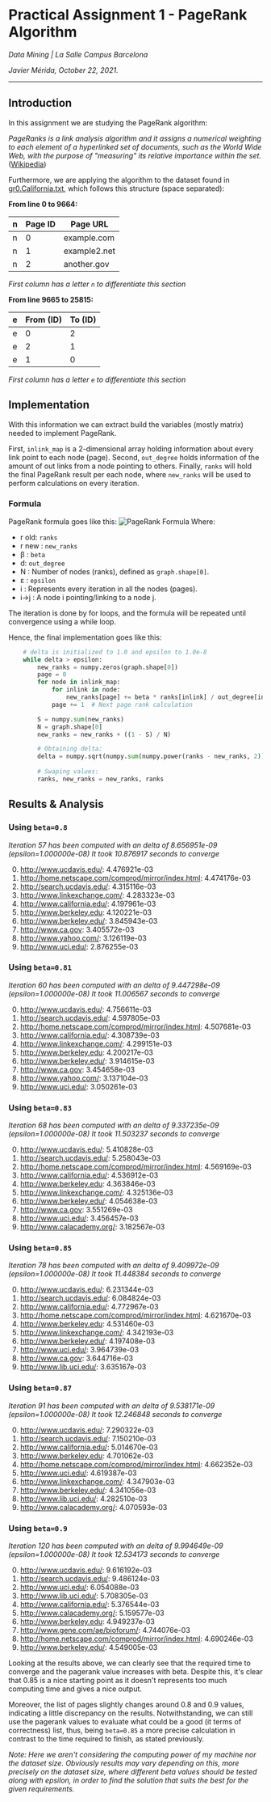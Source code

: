 # Practical Assignment 1 - PageRank Algorithm

_Data Mining | La Salle Campus Barcelona_

_Javier Mérida, October 22, 2021._

________

## Introduction
In this assignment we are studying the PageRank algorithm:

_PageRanks is a link analysis algorithm and it assigns a numerical weighting to each element of a hyperlinked set of
documents, such as the World Wide Web, with the purpose of "measuring" its relative importance within the
set._ ([Wikipedia](https://en.wikipedia.org/wiki/PageRank))

 
Furthermore, we are applying the algorithm to the dataset found in [gr0.California.txt](gr0.California.txt), which follows 
this structure (space separated):

**From line 0 to 9664:**

| n | Page ID | Page URL     |
|---|---------|--------------|
| n | 0       | example.com  |
| n | 1       | example2.net |
| n | 2       | another.gov  |


_First column has a letter `n` to differentiate this section_


**From line 9665 to 25815:**

| e | From (ID) | To (ID) |
|---|-----------|---------|
| e | 0         | 2       |
| e | 2         | 1       |
| e | 1         | 0       |


_First column has a letter `e` to differentiate this section_

## Implementation

With this information we can extract build the variables (mostly matrix) needed to implement PageRank.

First, `inlink_map` is a 2-dimensional array holding information about every link point to each node (page).
Second, `out_degree` holds information of the amount of out links from a node pointing to others. 
Finally, `ranks` will hold the final PageRank result per each node, where `new_ranks` will be used to perform calculations
on every iteration. 

### Formula
PageRank formula goes like this:
![PageRank Formula](algorithm.png)
Where:
* r old: `ranks`
* r new : `new_ranks`
* β : `beta`
* d: `out_degree`
* N : Number of nodes (ranks), defined as `graph.shape[0]`.
* ε : `epsilon`
* i : Represents every iteration in all the nodes (pages). 
* i->j : A node i pointing/linking to a node j.

The iteration is done by for loops, and the formula will be repeated until convergence using a while loop. 

Hence, the final implementation goes like this: 
```python
    # delta is initialized to 1.0 and epsilon to 1.0e-8
    while delta > epsilon:
        new_ranks = numpy.zeros(graph.shape[0])
        page = 0
        for node in inlink_map:
            for inlink in node:
                new_ranks[page] += beta * ranks[inlink] / out_degree[inlink]
            page += 1  # Next page rank calculation

        S = numpy.sum(new_ranks)
        N = graph.shape[0]
        new_ranks = new_ranks + ((1 - S) / N)

        # Obtaining delta:
        delta = numpy.sqrt(numpy.sum(numpy.power(ranks - new_ranks, 2)))
        
        # Swaping values:
        ranks, new_ranks = new_ranks, ranks
```

## Results & Analysis

### Using `beta=0.8`
_Iteration 57 has been computed with an delta of 8.656951e-09 (epsilon=1.000000e-08)
It took 10.876917 seconds to converge_

0. http://www.ucdavis.edu/:	4.476921e-03
1. http://home.netscape.com/comprod/mirror/index.html:	4.474176e-03
2. http://search.ucdavis.edu/:	4.315116e-03
3. http://www.linkexchange.com/:	4.283323e-03
4. http://www.california.edu/:	4.197961e-03
5. http://www.berkeley.edu:	4.120221e-03
6. http://www.berkeley.edu/:	3.845943e-03
7. http://www.ca.gov:	3.405572e-03
8. http://www.yahoo.com/:	3.126119e-03
9. http://www.uci.edu/:	2.876255e-03

### Using `beta=0.81`
_Iteration 60 has been computed with an delta of 9.447298e-09 (epsilon=1.000000e-08)
It took 11.006567 seconds to converge_

0. http://www.ucdavis.edu/:	4.756611e-03
1. http://search.ucdavis.edu/:	4.597805e-03
2. http://home.netscape.com/comprod/mirror/index.html:	4.507681e-03
3. http://www.california.edu/:	4.308739e-03
4. http://www.linkexchange.com/:	4.299151e-03
5. http://www.berkeley.edu:	4.200217e-03
6. http://www.berkeley.edu/:	3.914615e-03
7. http://www.ca.gov:	3.454658e-03
8. http://www.yahoo.com/:	3.137104e-03
9. http://www.uci.edu/:	3.050261e-03

### Using `beta=0.83`
_Iteration 68 has been computed with an delta of 9.337235e-09 (epsilon=1.000000e-08)
It took 11.503237 seconds to converge_

0. http://www.ucdavis.edu/:	5.410828e-03
1. http://search.ucdavis.edu/:	5.258043e-03
2. http://home.netscape.com/comprod/mirror/index.html:	4.569169e-03
3. http://www.california.edu/:	4.536912e-03
4. http://www.berkeley.edu:	4.363846e-03
5. http://www.linkexchange.com/:	4.325136e-03
6. http://www.berkeley.edu/:	4.054638e-03
7. http://www.ca.gov:	3.551269e-03
8. http://www.uci.edu/:	3.456457e-03
9. http://www.calacademy.org/:	3.182567e-03

### Using `beta=0.85`
_Iteration 78 has been computed with an delta of 9.409972e-09 (epsilon=1.000000e-08)
It took 11.448384 seconds to converge_

0. http://www.ucdavis.edu/:	6.231344e-03
1. http://search.ucdavis.edu/:	6.084824e-03
2. http://www.california.edu/:	4.772967e-03
3. http://home.netscape.com/comprod/mirror/index.html:	4.621670e-03
4. http://www.berkeley.edu:	4.531460e-03
5. http://www.linkexchange.com/:	4.342193e-03
6. http://www.berkeley.edu/:	4.197408e-03
7. http://www.uci.edu/:	3.964739e-03
8. http://www.ca.gov:	3.644716e-03
9. http://www.lib.uci.edu/:	3.635167e-03

### Using `beta=0.87`
_Iteration 91 has been computed with an delta of 9.538171e-09 (epsilon=1.000000e-08)
It took 12.246848 seconds to converge_

0. http://www.ucdavis.edu/:	7.290322e-03
1. http://search.ucdavis.edu/:	7.150210e-03
2. http://www.california.edu/:	5.014670e-03
3. http://www.berkeley.edu:	4.701062e-03
4. http://home.netscape.com/comprod/mirror/index.html:	4.662352e-03
5. http://www.uci.edu/:	4.619387e-03
6. http://www.linkexchange.com/:	4.347903e-03
7. http://www.berkeley.edu/:	4.341056e-03
8. http://www.lib.uci.edu/:	4.282510e-03
9. http://www.calacademy.org/:	4.070593e-03

### Using `beta=0.9`
_Iteration 120 has been computed with an delta of 9.994649e-09 (epsilon=1.000000e-08)
It took 12.534173 seconds to converge_

0. http://www.ucdavis.edu/:	9.616192e-03
1. http://search.ucdavis.edu/:	9.486124e-03
2. http://www.uci.edu/:	6.054088e-03
3. http://www.lib.uci.edu/:	5.708305e-03
4. http://www.california.edu/:	5.376544e-03
5. http://www.calacademy.org/:	5.159577e-03
6. http://www.berkeley.edu:	4.949237e-03
7. http://www.gene.com/ae/bioforum/:	4.744076e-03
8. http://home.netscape.com/comprod/mirror/index.html:	4.690246e-03
9. http://www.berkeley.edu/:	4.549005e-03


Looking at the results above, we can clearly see that the required time to converge and the pagerank value increases 
with beta. Despite this, it's clear that 0.85 is a nice starting point as it doesn't represents too much computing time 
and gives a nice output. 

Moreover, the list of pages slightly changes around 0.8 and 0.9 values, indicating a little discrepancy on the results. 
Notwithstanding, we can still use the pagerank values to evaluate what could be a good (it terms of correctness) list, 
thus, being `beta=0.85` a more precise calculation in contrast to the time required to finish, as stated previously. 


_Note: Here we aren't considering the computing power of my machine nor the dataset size. Obviously results may vary 
depending on this, more precisely on the dataset size, where different beta values should be tested along with epsilon, 
in order to find the solution that suits the best for the given requirements._